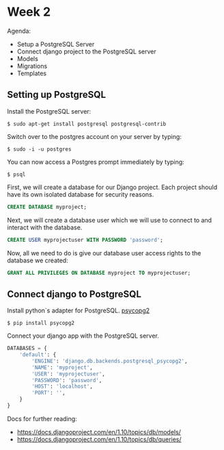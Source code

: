 # Week 2

Agenda:

- Setup a PostgreSQL Server
- Connect django project to the PostgreSQL server
- Models
- Migrations
- Templates

## Setting up PostgreSQL

Install the PostgreSQL server:
```
$ sudo apt-get install postgresql postgresql-contrib
```

Switch over to the postgres account on your server by typing:

```
$ sudo -i -u postgres
```

You can now access a Postgres prompt immediately by typing:
```
$ psql
```

First, we will create a database for our Django project. Each project should have its own isolated database for security reasons. 
```sql
CREATE DATABASE myproject;
```

Next, we will create a database user which we will use to connect to and interact with the database.

```sql
CREATE USER myprojectuser WITH PASSWORD 'password';
```

Now, all we need to do is give our database user access rights to the database we created:
```sql
GRANT ALL PRIVILEGES ON DATABASE myproject TO myprojectuser;
```

## Connect django to PostgreSQL

Install python`s adapter for PostgreSQL. [psycopg2](http://initd.org/psycopg/docs/usage.html)
```
$ pip install psycopg2
```

Connect your django app with the PostgreSQL server.

```python
DATABASES = {
    'default': {
        'ENGINE': 'django.db.backends.postgresql_psycopg2',
        'NAME': 'myproject',
        'USER': 'myprojectuser',
        'PASSWORD': 'password',
        'HOST': 'localhost',
        'PORT': '',
    }
}
```


Docs for further reading:

* <https://docs.djangoproject.com/en/1.10/topics/db/models/>
* <https://docs.djangoproject.com/en/1.10/topics/db/queries/>
